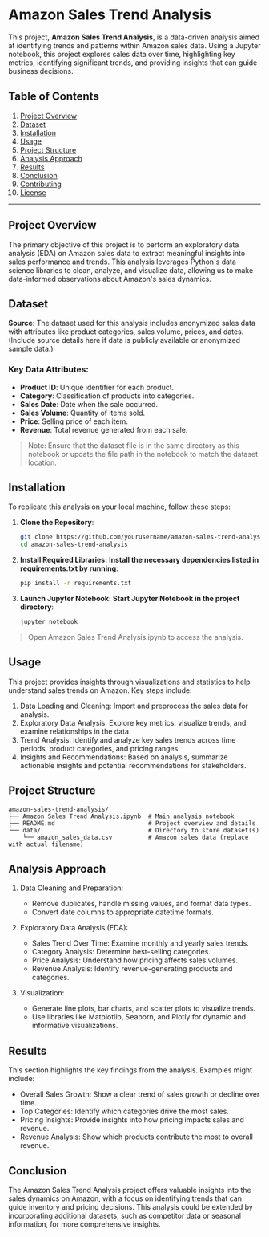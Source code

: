 # Amazon Sales Trend Analysis

This project, **Amazon Sales Trend Analysis**, is a data-driven analysis aimed at identifying trends and patterns within Amazon sales data. Using a Jupyter notebook, this project explores sales data over time, highlighting key metrics, identifying significant trends, and providing insights that can guide business decisions.

## Table of Contents
1. [Project Overview](#project-overview)
2. [Dataset](#dataset)
3. [Installation](#installation)
4. [Usage](#usage)
5. [Project Structure](#project-structure)
6. [Analysis Approach](#analysis-approach)
7. [Results](#results)
8. [Conclusion](#conclusion)
9. [Contributing](#contributing)
10. [License](#license)

---

## Project Overview

The primary objective of this project is to perform an exploratory data analysis (EDA) on Amazon sales data to extract meaningful insights into sales performance and trends. This analysis leverages Python's data science libraries to clean, analyze, and visualize data, allowing us to make data-informed observations about Amazon's sales dynamics.

## Dataset

**Source**: The dataset used for this analysis includes anonymized sales data with attributes like product categories, sales volume, prices, and dates. (Include source details here if data is publicly available or anonymized sample data.)

### Key Data Attributes:
- **Product ID**: Unique identifier for each product.
- **Category**: Classification of products into categories.
- **Sales Date**: Date when the sale occurred.
- **Sales Volume**: Quantity of items sold.
- **Price**: Selling price of each item.
- **Revenue**: Total revenue generated from each sale.

> Note: Ensure that the dataset file is in the same directory as this notebook or update the file path in the notebook to match the dataset location.

## Installation

To replicate this analysis on your local machine, follow these steps:

1. **Clone the Repository**:
   ```bash
   git clone https://github.com/yourusername/amazon-sales-trend-analysis.git
   cd amazon-sales-trend-analysis
   ```
   
2. **Install Required Libraries: Install the necessary dependencies listed in requirements.txt by running**:

    ```bash
   pip install -r requirements.txt
    ```    

3. **Launch Jupyter Notebook: Start Jupyter Notebook in the project directory**:

    ```bash
    jupyter notebook
   ```
   
>Open Amazon Sales Trend Analysis.ipynb to access the analysis.

## Usage
This project provides insights through visualizations and statistics to help understand sales trends on Amazon. Key steps include:

1. Data Loading and Cleaning: Import and preprocess the sales data for analysis.
2. Exploratory Data Analysis: Explore key metrics, visualize trends, and examine relationships in the data.
3. Trend Analysis: Identify and analyze key sales trends across time periods, product categories, and pricing ranges.
4. Insights and Recommendations: Based on analysis, summarize actionable insights and potential recommendations for 
   stakeholders.

## Project Structure
```
amazon-sales-trend-analysis/
├── Amazon Sales Trend Analysis.ipynb  # Main analysis notebook
├── README.md                          # Project overview and details
└── data/                              # Directory to store dataset(s)
    └── amazon_sales_data.csv          # Amazon sales data (replace with actual filename)
```
## Analysis Approach
1. Data Cleaning and Preparation:

    - Remove duplicates, handle missing values, and format data types.
    - Convert date columns to appropriate datetime formats.
2. Exploratory Data Analysis (EDA):

    - Sales Trend Over Time: Examine monthly and yearly sales trends.
    - Category Analysis: Determine best-selling categories.
    - Price Analysis: Understand how pricing affects sales volumes.
    - Revenue Analysis: Identify revenue-generating products and categories.
3. Visualization:

    - Generate line plots, bar charts, and scatter plots to visualize trends.
    - Use libraries like Matplotlib, Seaborn, and Plotly for dynamic and informative visualizations.

## Results
This section highlights the key findings from the analysis. Examples might include:

- Overall Sales Growth: Show a clear trend of sales growth or decline over time. 
- Top Categories: Identify which categories drive the most sales. 
- Pricing Insights: Provide insights into how pricing impacts sales and revenue. 
- Revenue Analysis: Show which products contribute the most to overall revenue.



## Conclusion
The Amazon Sales Trend Analysis project offers valuable insights into the sales dynamics on Amazon, with a focus on identifying trends that can guide inventory and pricing decisions. This analysis could be extended by incorporating additional datasets, such as competitor data or seasonal information, for more comprehensive insights.

